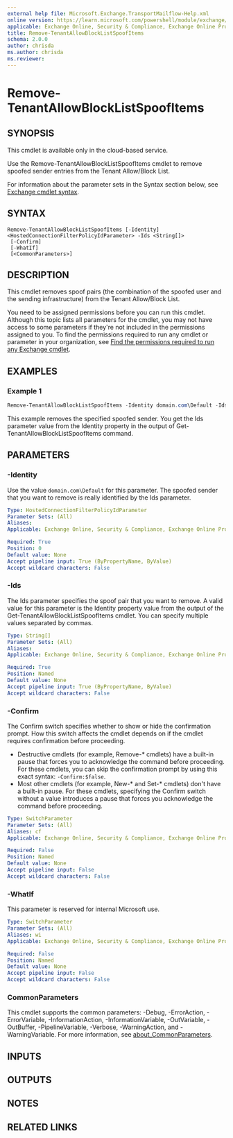 ```yaml
---
external help file: Microsoft.Exchange.TransportMailflow-Help.xml
online version: https://learn.microsoft.com/powershell/module/exchange/remove-tenantallowblocklistspoofitems
applicable: Exchange Online, Security & Compliance, Exchange Online Protection
title: Remove-TenantAllowBlockListSpoofItems
schema: 2.0.0
author: chrisda
ms.author: chrisda
ms.reviewer:
---
```


# Remove-TenantAllowBlockListSpoofItems

## SYNOPSIS
This cmdlet is available only in the cloud-based service.

Use the Remove-TenantAllowBlockListSpoofItems cmdlet to remove spoofed sender entries from the Tenant Allow/Block List.

For information about the parameter sets in the Syntax section below, see [Exchange cmdlet syntax](https://learn.microsoft.com/powershell/exchange/exchange-cmdlet-syntax).

## SYNTAX

```
Remove-TenantAllowBlockListSpoofItems [-Identity] <HostedConnectionFilterPolicyIdParameter> -Ids <String[]>
 [-Confirm]
 [-WhatIf]
 [<CommonParameters>]
```

## DESCRIPTION
This cmdlet removes spoof pairs (the combination of the spoofed user and the sending infrastructure) from the Tenant Allow/Block List.

You need to be assigned permissions before you can run this cmdlet. Although this topic lists all parameters for the cmdlet, you may not have access to some parameters if they're not included in the permissions assigned to you. To find the permissions required to run any cmdlet or parameter in your organization, see [Find the permissions required to run any Exchange cmdlet](https://learn.microsoft.com/powershell/exchange/find-exchange-cmdlet-permissions).

## EXAMPLES

### Example 1
```powershell
Remove-TenantAllowBlockListSpoofItems -Identity domain.com\Default -Ids 375e76f1-eefb-1626-c8bc-5efefd057488,f8cb0908-8533-1156-ce7b-9aebd685b0eb
```

This example removes the specified spoofed sender. You get the Ids parameter value from the Identity property in the output of Get-TenantAllowBlockListSpoofItems command.

## PARAMETERS

### -Identity
Use the value `domain.com\Default` for this parameter. The spoofed sender that you want to remove is really identified by the Ids parameter.

```yaml
Type: HostedConnectionFilterPolicyIdParameter
Parameter Sets: (All)
Aliases:
Applicable: Exchange Online, Security & Compliance, Exchange Online Protection

Required: True
Position: 0
Default value: None
Accept pipeline input: True (ByPropertyName, ByValue)
Accept wildcard characters: False
```

### -Ids
The Ids parameter specifies the spoof pair that you want to remove. A valid value for this parameter is the Identity property value from the output of the Get-TenantAllowBlockListSpoofItems cmdlet. You can specify multiple values separated by commas.

```yaml
Type: String[]
Parameter Sets: (All)
Aliases:
Applicable: Exchange Online, Security & Compliance, Exchange Online Protection

Required: True
Position: Named
Default value: None
Accept pipeline input: True (ByPropertyName, ByValue)
Accept wildcard characters: False
```

### -Confirm
The Confirm switch specifies whether to show or hide the confirmation prompt. How this switch affects the cmdlet depends on if the cmdlet requires confirmation before proceeding.

- Destructive cmdlets (for example, Remove-\* cmdlets) have a built-in pause that forces you to acknowledge the command before proceeding. For these cmdlets, you can skip the confirmation prompt by using this exact syntax: `-Confirm:$false`.
- Most other cmdlets (for example, New-\* and Set-\* cmdlets) don't have a built-in pause. For these cmdlets, specifying the Confirm switch without a value introduces a pause that forces you acknowledge the command before proceeding.

```yaml
Type: SwitchParameter
Parameter Sets: (All)
Aliases: cf
Applicable: Exchange Online, Security & Compliance, Exchange Online Protection

Required: False
Position: Named
Default value: None
Accept pipeline input: False
Accept wildcard characters: False
```

### -WhatIf
This parameter is reserved for internal Microsoft use.

```yaml
Type: SwitchParameter
Parameter Sets: (All)
Aliases: wi
Applicable: Exchange Online, Security & Compliance, Exchange Online Protection

Required: False
Position: Named
Default value: None
Accept pipeline input: False
Accept wildcard characters: False
```

### CommonParameters
This cmdlet supports the common parameters: -Debug, -ErrorAction, -ErrorVariable, -InformationAction, -InformationVariable, -OutVariable, -OutBuffer, -PipelineVariable, -Verbose, -WarningAction, and -WarningVariable. For more information, see [about_CommonParameters](https://go.microsoft.com/fwlink/p/?LinkID=113216).

## INPUTS

## OUTPUTS

## NOTES

## RELATED LINKS
